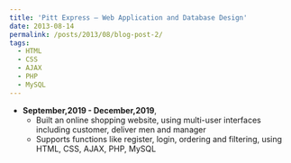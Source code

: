 ```yaml
---
title: 'Pitt Express – Web Application and Database Design'
date: 2013-08-14
permalink: /posts/2013/08/blog-post-2/
tags:
  - HTML
  - CSS
  - AJAX
  - PHP
  - MySQL
---
```


* **September,2019 - December,2019**, 
    * Built an online shopping website, using multi-user interfaces including customer, deliver men and manager
    * Supports functions like register, login, ordering and filtering, using HTML, CSS, AJAX, PHP, MySQL

